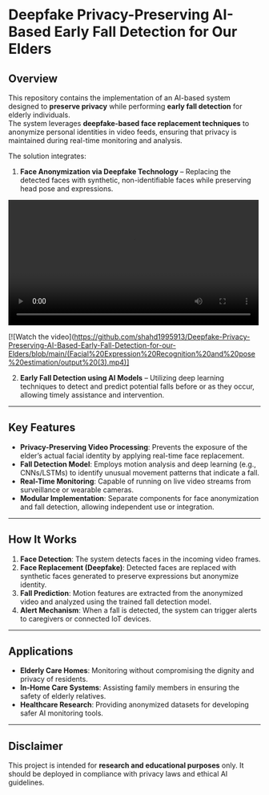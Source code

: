 # Deepfake Privacy-Preserving AI-Based Early Fall Detection for Our Elders

## Overview
This repository contains the implementation of an AI-based system designed to **preserve privacy** while performing **early fall detection** for elderly individuals.  
The system leverages **deepfake-based face replacement techniques** to anonymize personal identities in video feeds, ensuring that privacy is maintained during real-time monitoring and analysis.

The solution integrates:  
1. **Face Anonymization via Deepfake Technology** – Replacing the detected faces with synthetic, non-identifiable faces while preserving head pose and expressions.

<video width="500" controls>
  <source src="https://github.com/shahd1995913/Deepfake-Privacy-Preserving-AI-Based-Early-Fall-Detection-for-our-Elders/raw/main/(Facial%20Expression%20Recognition%20and%20pose%20estimation/f.mp4" type="video/mp4">
  Your browser does not support the video tag.
</video>

[![Watch the video](https://github.com/shahd1995913/Deepfake-Privacy-Preserving-AI-Based-Early-Fall-Detection-for-our-Elders/blob/main/(Facial%20Expression%20Recognition%20and%20pose%20estimation/output%20(3).mp4)]


2. **Early Fall Detection using AI Models** – Utilizing deep learning techniques to detect and predict potential falls before or as they occur, allowing timely assistance and intervention.

---

## Key Features
- **Privacy-Preserving Video Processing**: Prevents the exposure of the elder’s actual facial identity by applying real-time face replacement.
- **Fall Detection Model**: Employs motion analysis and deep learning (e.g., CNNs/LSTMs) to identify unusual movement patterns that indicate a fall.
- **Real-Time Monitoring**: Capable of running on live video streams from surveillance or wearable cameras.
- **Modular Implementation**: Separate components for face anonymization and fall detection, allowing independent use or integration.

---

## How It Works
1. **Face Detection**: The system detects faces in the incoming video frames.  
2. **Face Replacement (Deepfake)**: Detected faces are replaced with synthetic faces generated to preserve expressions but anonymize identity.  
3. **Fall Prediction**: Motion features are extracted from the anonymized video and analyzed using the trained fall detection model.  
4. **Alert Mechanism**: When a fall is detected, the system can trigger alerts to caregivers or connected IoT devices.

---

## Applications
- **Elderly Care Homes**: Monitoring without compromising the dignity and privacy of residents.  
- **In-Home Care Systems**: Assisting family members in ensuring the safety of elderly relatives.  
- **Healthcare Research**: Providing anonymized datasets for developing safer AI monitoring tools.

---

## Disclaimer
This project is intended for **research and educational purposes** only. It should be deployed in compliance with privacy laws and ethical AI guidelines.
